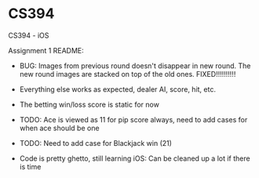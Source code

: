 CS394
=====

CS394 - iOS

Assignment 1 README:
  - BUG: Images from previous round doesn't disappear in new round. The new round images are stacked on top of the old ones.
    FIXED!!!!!!!!!!

  - Everything else works as expected, dealer AI, score, hit, etc.
  - The betting win/loss score is static for now
  - TODO: Ace is viewed as 11 for pip score always, need to add cases for when ace should be one
  - TODO: Need to add case for Blackjack win (21)

  - Code is pretty ghetto, still learning iOS: Can be cleaned up a lot if there is time

